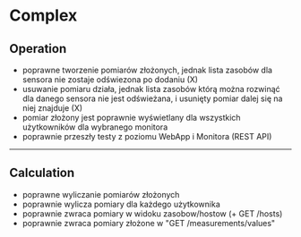 # Complex

## Operation

- poprawne tworzenie pomiarów złożonych, jednak lista zasobów dla sensora nie zostaje odświezona po dodaniu (X)
- usuwanie pomiaru działa, jednak lista zasobów którą można rozwinąć dla danego sensora nie jest odświeżana, i usunięty pomiar dalej się na niej znajduje (X)
- pomiar złożony jest poprawnie wyświetlany dla wszystkich użytkowników dla wybranego monitora
- poprawnie przeszły testy z poziomu WebApp i Monitora (REST API)

***

## Calculation

- poprawne wyliczanie pomiarów złożonych 
- poprawnie wylicza pomiary dla każdego użytkownika
- poprawnie zwraca pomiary w widoku zasobow/hostow (+ GET /hosts)
- poprawnie zwraca pomiary złożone w "GET /measurements/values"
